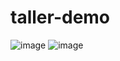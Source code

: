 # taller-demo
![image](https://github.com/user-attachments/assets/6f787302-02d9-489f-b018-8481b37343db)
![image](https://github.com/user-attachments/assets/89496e83-c970-44e2-92c2-f30b93fb3699)


